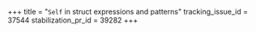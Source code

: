 +++
title = "`Self` in struct expressions and patterns"
tracking_issue_id = 37544
stabilization_pr_id = 39282
+++
